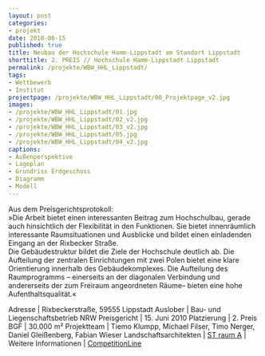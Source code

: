 ```yaml
---
layout: post
categories:
- projekt
date: 2010-06-15
published: true
title: Neubau der Hochschule Hamm-Lippstadt am Standort Lippstadt
shorttitle: 2. PREIS // Hochschule Hamm-Lippstadt Lippstadt
permalink: /projekte/WBW_HHL_Lippstadt/
tags: 
- Wettbewerb
- Institut
projectpage: /projekte/WBW_HHL_Lippstadt/00_Projektpage_v2.jpg
images:
- /projekte/WBW_HHL_Lippstadt/01.jpg
- /projekte/WBW_HHL_Lippstadt/02_v2.jpg
- /projekte/WBW_HHL_Lippstadt/03_v2.jpg
- /projekte/WBW_HHL_Lippstadt/05.jpg
- /projekte/WBW_HHL_Lippstadt/04_v2.jpg
captions:
- Außenperspektive
- Lageplan
- Grundriss Erdgeschoss
- Diagramm
- Modell
---
```

Aus dem Preisgerichtsprotokoll: <br/>
»Die Arbeit bietet einen interessanten Beitrag zum Hochschulbau, gerade auch hinsichtlich der Flexibilität in den Funktionen. Sie bietet innenräumlich interessante Raumsituationen und Ausblicke und bildet einen einladenden Eingang an der Rixbecker Straße. <br/>
Die Gebäudestruktur bildet die Ziele der Hochschule deutlich ab. Die Aufteilung der zentralen Einrichtungen mit zwei Polen bietet eine klare Orientierung innerhalb des Gebäudekomplexes. Die Aufteilung des Raumprogramms – einerseits an der diagonalen Verbindung und andererseits der zum Freiraum angeordneten Räume– bieten eine hohe Aufenthaltsqualität.« 

Adresse				|	Rixbeckerstraße, 59555 Lippstadt
Auslober			|	Bau- und Liegenschaftsbetrieb NRW
Preisgericht		|	15. Juni 2010
Platzierung			|	2. Preis
BGF					|	30.000 m²
Projektteam			|	Tiemo Klumpp, Michael Filser, Timo Nerger, Daniel Gleißenberg, Fabian Wieser
Landschaftsarchitekten  |   [ST raum A](http://www.strauma.com)
                        |    
Weitere Informationen   |   [CompetitionLine](https://www.competitionline.com/de/beitraege/37610)